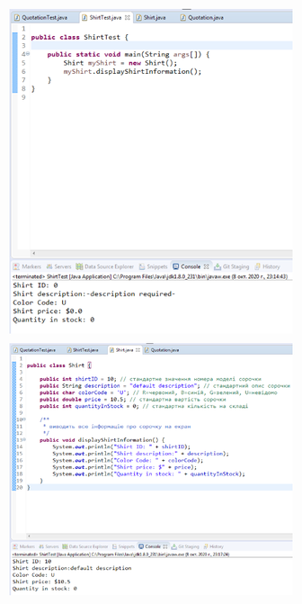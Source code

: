 ![1.1](https://github.com/ppc-ntu-khpi/34-first-lab-coldbeatz/blob/master/Solution/task1.1.png)

![1.2](https://github.com/ppc-ntu-khpi/34-first-lab-coldbeatz/blob/master/Solution/task1.2.png)
